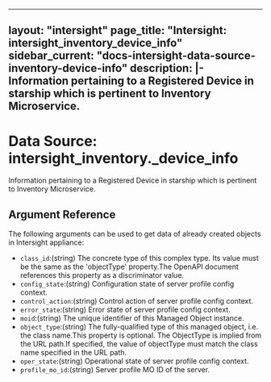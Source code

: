 
---
layout: "intersight"
page_title: "Intersight: intersight_inventory_device_info"
sidebar_current: "docs-intersight-data-source-inventory-device-info"
description: |-
Information pertaining to a Registered Device in starship which is pertinent to Inventory Microservice.
---

# Data Source: intersight_inventory._device_info
Information pertaining to a Registered Device in starship which is pertinent to Inventory Microservice.
## Argument Reference
The following arguments can be used to get data of already created objects in Intersight appliance:
* `class_id`:(string) The concrete type of this complex type. Its value must be the same as the 'objectType' property.The OpenAPI document references this property as a discriminator value. 
* `config_state`:(string) Configuration state of server profile config context. 
* `control_action`:(string) Control action of server profile config context. 
* `error_state`:(string) Error state of server profile config context. 
* `moid`:(string) The unique identifier of this Managed Object instance. 
* `object_type`:(string) The fully-qualified type of this managed object, i.e. the class name.This property is optional. The ObjectType is implied from the URL path.If specified, the value of objectType must match the class name specified in the URL path. 
* `oper_state`:(string) Operational state of server profile config context. 
* `profile_mo_id`:(string) Server profile MO ID of the server. 
